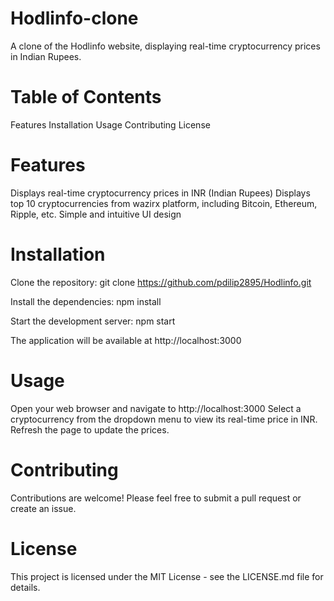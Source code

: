 # Hodlinfo-clone
A clone of the Hodlinfo website, displaying real-time cryptocurrency prices in Indian Rupees.

# Table of Contents
Features
Installation
Usage
Contributing
License

# Features
Displays real-time cryptocurrency prices in INR (Indian Rupees)
Displays top 10 cryptocurrencies from wazirx platform, including Bitcoin, Ethereum, Ripple, etc.
Simple and intuitive UI design

# Installation
Clone the repository:
git clone https://github.com/pdilip2895/Hodlinfo.git

Install the dependencies:
npm install

Start the development server:
npm start

The application will be available at http://localhost:3000

# Usage
Open your web browser and navigate to http://localhost:3000
Select a cryptocurrency from the dropdown menu to view its real-time price in INR.
Refresh the page to update the prices.

# Contributing
Contributions are welcome! Please feel free to submit a pull request or create an issue.

# License
This project is licensed under the MIT License - see the LICENSE.md file for details.
